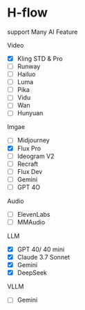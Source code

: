 # H-flow

support Many AI Feature

Video
  - [x] Kling STD & Pro
  - [ ] Runway
  - [ ] Hailuo
  - [ ] Luma
  - [ ] Pika
  - [ ] Vidu
  - [ ] Wan
  - [ ] Hunyuan

Imgae
  - [ ] Midjourney
  - [x] Flux Pro
  - [ ] Ideogram V2
  - [ ] Recraft
  - [ ] Flux Dev
  - [ ] Gemini
  - [ ] GPT 4O

Audio
  - [ ] ElevenLabs
  - [ ] MMAudio

LLM
  - [x] GPT 40/ 40 mini
  - [x] Claude 3.7 Sonnet 
  - [x] Gemini
  - [x] DeepSeek

VLLM
  - [ ] Gemini